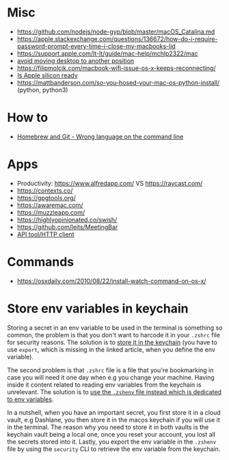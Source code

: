 # Misc

- https://github.com/nodejs/node-gyp/blob/master/macOS_Catalina.md
- https://apple.stackexchange.com/questions/136672/how-do-i-require-password-prompt-every-time-i-close-my-macbooks-lid
- https://support.apple.com/lt-lt/guide/mac-help/mchlp2322/mac
- [avoid moving desktop to another position](https://osxdaily.com/2011/11/12/stop-spaces-rearranging-mac-os-x/)
- https://filipmolcik.com/macbook-wifi-issue-os-x-keeps-reconnecting/
- [Is Apple silicon ready](https://isapplesiliconready.com/)
- https://mattbanderson.com/so-you-hosed-your-mac-os-python-install/ (python, python3)

# How to

- [Homebrew and Git - Wrong language on the command line](https://apple.stackexchange.com/questions/337244/homebrew-and-git-wrong-language-on-the-command-line)

# Apps

- Productivity: https://www.alfredapp.com/ VS https://raycast.com/
- https://contexts.co/
- https://gpgtools.org/
- https://awaremac.com/
- https://muzzleapp.com/
- https://highlyopinionated.co/swish/
- https://github.com/leits/MeetingBar
- [API tool/HTTP client](https://paw.cloud/)


# Commands

- https://osxdaily.com/2010/08/22/install-watch-command-on-os-x/

# Store env variables in keychain

Storing a secret in an env variable to be used in the terminal is something so common, the problem is that you don't want to harcode it in your `.zshrc` file for security reasons. The solution is to [store it in the keychain](https://medium.com/@johnjjung/how-to-store-sensitive-environment-variables-on-macos-76bd5ba464f6) (you have to use `export`, which is missing in the linked article, when you define the env variable).

The second problem is that `.zshrc` file is a file that you're bookmarking in case you will need it one day when e.g you change your machine. Having inside it content related to reading env variables from the keychain is unrelevant. The solution is to [use the `.zshenv` file instead which is dedicated to env variables](http://zsh.sourceforge.net/Intro/intro_3.html).

In a nutshell, when you have an important secret, you first store it in a cloud vault, e.g Dashlane, you then store it in the macos keychain if you will use it in the terminal. The reason why you need to store it in both vaults is the keychain vault being a local one, once you reset your account, you lost all the secrets stored into it. Lastly, you export the env variable in the `.zshenv` file by using the `security` CLI to retrieve the env variable from the keychain.
